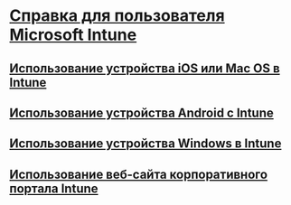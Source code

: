 # [Справка для пользователя Microsoft Intune]()
## [Использование устройства iOS или Mac OS в Intune](using-your-ios-or-mac-os-x-device-with-intune.md)
## [Использование устройства Android с Intune](using-your-android-device-with-intune.md)
## [Использование устройства Windows в Intune](using-your-windows-device-with-intune.md)
## [Использование веб-сайта корпоративного портала Intune](using-the-intune-company-portal-website.md)


<!--HONumber=Jul16_HO3-->


